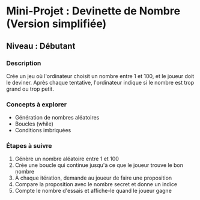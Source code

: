# Mini-Projet : Devinette de Nombre (Version simplifiée)

## Niveau : Débutant

### Description
Crée un jeu où l'ordinateur choisit un nombre entre 1 et 100, et le joueur doit le deviner. Après chaque tentative, l'ordinateur indique si le nombre est trop grand ou trop petit.

### Concepts à explorer
- Génération de nombres aléatoires
- Boucles (while)
- Conditions imbriquées

### Étapes à suivre
1. Génère un nombre aléatoire entre 1 et 100
2. Crée une boucle qui continue jusqu'à ce que le joueur trouve le bon nombre
3. À chaque itération, demande au joueur de faire une proposition
4. Compare la proposition avec le nombre secret et donne un indice
5. Compte le nombre d'essais et affiche-le quand le joueur gagne

